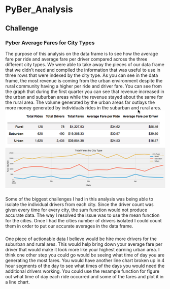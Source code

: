 # PyBer_Analysis
## Challenge
### Pyber Average Fares for City Types
The purpose of this analysis on the data frame is to see how the average fare per ride and average fare per driver compared across the three different city types. We were able to take away the pieces of our data frame that we didn’t need and compiled the information that was useful to use in three rows that were indexed by the city type. As you can see in the data frame, the most revenue is coming from the urban environment despite the rural community having a higher per ride and driver fare. You can see from the graph that during the first quarter you can see that revenue increased in the urban and suburban areas while the revenue stayed about the same for the rural area. The volume generated by the urban areas far outlays the more money generated by individuals rides in the suburban and rural ares.
![](analysis/Pyber_Summary_DataFrame.png)
![](analysis/PyBer_Challenge.png)
###
Some of the biggest challenges I had in this analysis was being able to isolate the individual drivers from each city. Since the driver count was given every time for every city, the sum function would not produce accurate data. The way I resolved the issue was to use the mean function for the cities. Once I had the cities number of drivers isolated I could count them in order to put our accurate averages in the data frame.
###
One piece of actionable data I believe would be hire more drivers for the suburban and rural ares. This would help bring down your average fare per driver that would make it look more like your highest earning urban area. I think one other step you could go would be seeing what time of day you are generating the most fares. You would have another line chart broken up in 4 hour segments of the day to see what times of the days you would need the additional drivers working. You could use the resample function for figure out what time of day each ride occurred and some of the fares and plot it in a line chart.
